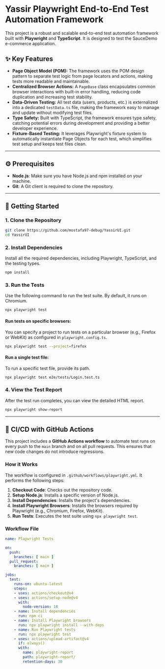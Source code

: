 # Yassir Playwright End-to-End Test Automation Framework

This project is a robust and scalable end-to-end test automation framework built with **Playwright** and **TypeScript**. It is designed to test the SauceDemo e-commerce application.

## ✨ Key Features

  * **Page Object Model (POM):** The framework uses the POM design pattern to separate test logic from page locators and actions, making tests more readable and maintainable.
  * **Centralized Browser Actions:** A `PageBase` class encapsulates common browser interactions with built-in error handling, reducing code duplication and increasing test stability.
  * **Data-Driven Testing:** All test data (users, products, etc.) is externalized into a dedicated `testData.ts` file, making the framework easy to manage and update without modifying test files.
  * **Type Safety:** Built with TypeScript, the framework ensures type safety, catching potential errors during development and providing a better developer experience.
  * **Fixture-Based Testing:** It leverages Playwright's fixture system to automatically instantiate Page Objects for each test, which simplifies test setup and keeps test files clean.

-----

## ⚙️ Prerequisites

  * **Node.js**: Make sure you have Node.js and npm installed on your machine.
  * **Git**: A Git client is required to clone the repository.

-----

## 🚀 Getting Started

### 1\. Clone the Repository

```bash
git clone https://github.com/mostafa97-debug/YassirUI.git
cd YassirUI
```

### 2\. Install Dependencies

Install all the required dependencies, including Playwright, TypeScript, and the testing types.

```bash
npm install
```

### 3\. Run the Tests

Use the following command to run the test suite. By default, it runs on Chromium.

```bash
npx playwright test
```

#### **Run tests on specific browsers:**

You can specify a project to run tests on a particular browser (e.g., Firefox or WebKit) as configured in `playwright.config.ts`.

```bash
npx playwright test --project=firefox
```

#### **Run a single test file:**

To run a specific test file, provide its path.

```bash
npx playwright test e2e/tests/Login.test.ts
```

### 4\. View the Test Report

After the test run completes, you can view the detailed HTML report.

```bash
npx playwright show-report
```

-----

## 🔄 CI/CD with GitHub Actions

This project includes a **GitHub Actions workflow** to automate test runs on every push to the `main` branch and on all pull requests. This ensures that new code changes do not introduce regressions.

### **How it Works**

The workflow is configured in `.github/workflows/playwright.yml`. It performs the following steps:

1.  **Checkout Code**: Checks out the repository code.
2.  **Setup Node.js**: Installs a specific version of Node.js.
3.  **Install Dependencies**: Installs the project's dependencies.
4.  **Install Playwright Browsers**: Installs the browsers required by Playwright (e.g., Chromium, Firefox, WebKit).
5.  **Run Tests**: Executes the test suite using `npx playwright test`.

### **Workflow File**

```yaml
name: Playwright Tests

on:
  push:
    branches: [ main ]
  pull_request:
    branches: [ main ]

jobs:
  test:
    runs-on: ubuntu-latest
    steps:
    - uses: actions/checkout@v4
    - uses: actions/setup-node@v4
      with:
        node-version: 18
    - name: Install dependencies
      run: npm ci
    - name: Install Playwright browsers
      run: npx playwright install --with-deps
    - name: Run Playwright tests
      run: npx playwright test
    - uses: actions/upload-artifact@v4
      if: always()
      with:
        name: playwright-report
        path: playwright-report/
        retention-days: 30
```
